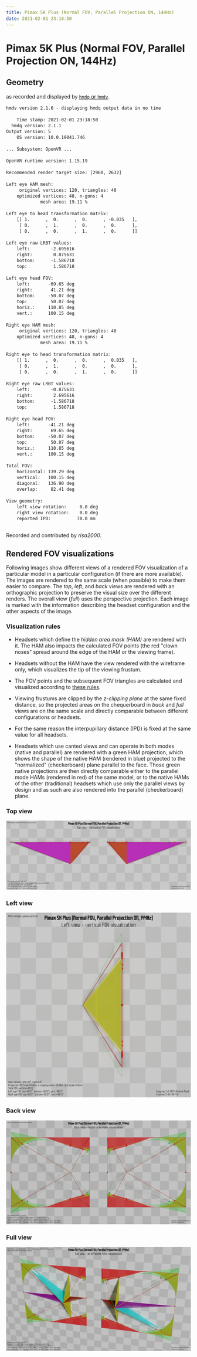 ```yaml
---
title: Pimax 5K Plus (Normal FOV, Parallel Projection ON, 144Hz)
date: 2021-02-01 23:18:50
---
```

# Pimax 5K Plus (Normal FOV, Parallel Projection ON, 144Hz)

## Geometry

as recorded and displayed by [`hmdq` or `hmdv`](https://github.com/risa2000/hmdq).
```
hmdv version 2.1.6 - displaying hmdq output data in no time

    Time stamp: 2021-02-01 23:18:50
  hmdq version: 2.1.1
Output version: 5
    OS version: 10.0.19041.746

... Subsystem: OpenVR ...

OpenVR runtime version: 1.15.19

Recommended render target size: [2960, 2632]

Left eye HAM mesh:
     original vertices: 120, triangles: 40
    optimized vertices: 48, n-gons: 4
             mesh area: 19.11 %

Left eye to head transformation matrix:
    [[ 1.      ,  0.      ,  0.      , -0.035   ],
     [ 0.      ,  1.      ,  0.      ,  0.      ],
     [ 0.      ,  0.      ,  1.      ,  0.      ]]

Left eye raw LRBT values:
    left:        -2.695616
    right:        0.875631
    bottom:      -1.586718
    top:          1.586718

Left eye head FOV:
    left:       -69.65 deg
    right:       41.21 deg
    bottom:     -50.07 deg
    top:         50.07 deg
    horiz.:     110.85 deg
    vert.:      100.15 deg

Right eye HAM mesh:
     original vertices: 120, triangles: 40
    optimized vertices: 48, n-gons: 4
             mesh area: 19.11 %

Right eye to head transformation matrix:
    [[ 1.      ,  0.      ,  0.      ,  0.035   ],
     [ 0.      ,  1.      ,  0.      ,  0.      ],
     [ 0.      ,  0.      ,  1.      ,  0.      ]]

Right eye raw LRBT values:
    left:        -0.875631
    right:        2.695616
    bottom:      -1.586718
    top:          1.586718

Right eye head FOV:
    left:       -41.21 deg
    right:       69.65 deg
    bottom:     -50.07 deg
    top:         50.07 deg
    horiz.:     110.85 deg
    vert.:      100.15 deg

Total FOV:
    horizontal: 139.29 deg
    vertical:   100.15 deg
    diagonal:   136.90 deg
    overlap:     82.41 deg

View geometry:
    left view rotation:     0.0 deg
    right view rotation:    0.0 deg
    reported IPD:          70.0 mm


```
Recorded and contributed by _risa2000_.

## Rendered FOV visualizations

Following images show different views of a rendered FOV visualization of a
particular model in a particular configuration (if there are more available).
The images are rendered to the same scale (when possible) to make them easier
to compare. The _top_, _left_, and _back_ views are rendered with an
orthographic projection to preserve the visual size over the different renders.
The overall view (_full_) uses the perspective projection. Each image is marked
with the information describing the headset configuration and the other aspects
of the image.

### Visualization rules

* Headsets which define the _hidden area mask (HAM)_ are rendered with it. The
  HAM also impacts the calculated FOV points (the red "clown noses" spread
  around the edge of the HAM or the viewing frame).

* Headsets without the HAM have the view rendered with the wireframe only, which
  visualizes the tip of the viewing frustum.

* The FOV points and the subsequent FOV triangles are calculated and visualized
  according to [these
  rules](https://risa2000.github.io/vrdocs/docs/hmd_fov_calculation).

* Viewing frustums are clipped by the _z-clipping plane_ at the same fixed
  distance, so the projected areas on the chequerboard in _back_ and _full_
  views are on the same scale and directly comparable between different
  configurations or headsets.

* For the same reason the interpupillary distance (IPD) is fixed at the same
  value for all headsets.

* Headsets which use canted views and can operate in both modes (native and
  parallel) are rendered with a green HAM projection, which shows the shape of
  the native HAM (rendered in blue) projected to the "normalized"
  (checkerboard) plane parallel to the face. Those green native projections are
  then directly comparable either to the parallel mode HAMs (rendered in red)
  of the same model, or to the native HAMs of the other (traditional) headsets
  which use only the parallel views by design and as such are also rendered
  into the parallel (checkerboard) plane.

### Top view
[![Pimax 5K Plus (Normal FOV, Parallel Projection ON, 144Hz) - top view](../images/Pimax5KPlus_Normal_PP_R144_top.dmx.png)](../images/Pimax5KPlus_Normal_PP_R144_top.dmx.png)

### Left view
[![Pimax 5K Plus (Normal FOV, Parallel Projection ON, 144Hz) - left view](../images/Pimax5KPlus_Normal_PP_R144_left.dmx.png)](../images/Pimax5KPlus_Normal_PP_R144_left.dmx.png)

### Back view
[![Pimax 5K Plus (Normal FOV, Parallel Projection ON, 144Hz) - back view](../images/Pimax5KPlus_Normal_PP_R144_back.dmx.png)](../images/Pimax5KPlus_Normal_PP_R144_back.dmx.png)

### Full view
[![Pimax 5K Plus (Normal FOV, Parallel Projection ON, 144Hz) - full view](../images/Pimax5KPlus_Normal_PP_R144_over.dmx.png)](../images/Pimax5KPlus_Normal_PP_R144_over.dmx.png)

